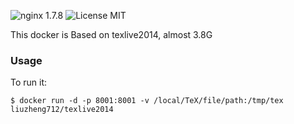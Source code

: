 ![nginx 1.7.8](https://img.shields.io/badge/nginx-1.7.8-brightgreen.svg) ![License MIT](https://img.shields.io/badge/license-MIT-blue.svg)

This docker is Based on texlive2014, almost 3.8G

### Usage

To run it:

    $ docker run -d -p 8001:8001 -v /local/TeX/file/path:/tmp/tex liuzheng712/texlive2014